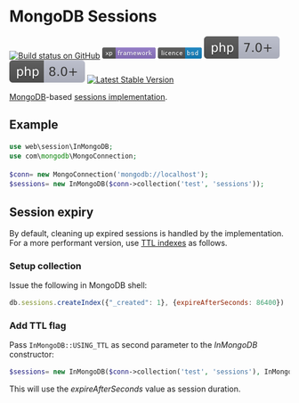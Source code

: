 MongoDB Sessions
================

[![Build status on GitHub](https://github.com/xp-forge/mongo-sessions/workflows/Tests/badge.svg)](https://github.com/xp-forge/mongo-sessions/actions)
[![XP Framework Module](https://raw.githubusercontent.com/xp-framework/web/master/static/xp-framework-badge.png)](https://github.com/xp-framework/core)
[![BSD Licence](https://raw.githubusercontent.com/xp-framework/web/master/static/licence-bsd.png)](https://github.com/xp-framework/core/blob/master/LICENCE.md)
[![Requires PHP 7.0+](https://raw.githubusercontent.com/xp-framework/web/master/static/php-7_0plus.svg)](http://php.net/)
[![Supports PHP 8.0+](https://raw.githubusercontent.com/xp-framework/web/master/static/php-8_0plus.svg)](http://php.net/)
[![Latest Stable Version](https://poser.pugx.org/xp-forge/mongo-sessions/version.svg)](https://packagist.org/packages/xp-forge/mongo-sessions)

[MongoDB](https://www.mongodb.com/)-based [sessions implementation](https://github.com/xp-forge/sessions).

Example
-------

```php
use web\session\InMongoDB;
use com\mongodb\MongoConnection;

$conn= new MongoConnection('mongodb://localhost');
$sessions= new InMongoDB($conn->collection('test', 'sessions'));
``` 

Session expiry
--------------
By default, cleaning up expired sessions is handled by the implementation. For a more performant version, use [TTL indexes](https://www.mongodb.com/docs/manual/core/index-ttl/) as follows.

### Setup collection
Issue the following in MongoDB shell:

```javascript
db.sessions.createIndex({"_created": 1}, {expireAfterSeconds: 86400})
```

### Add TTL flag
Pass `InMongoDB::USING_TTL` as second parameter to the *InMongoDB* constructor:

```php
$sessions= new InMongoDB($conn->collection('test', 'sessions'), InMongoDB::USING_TTL);
```

This will use the *expireAfterSeconds* value as session duration.